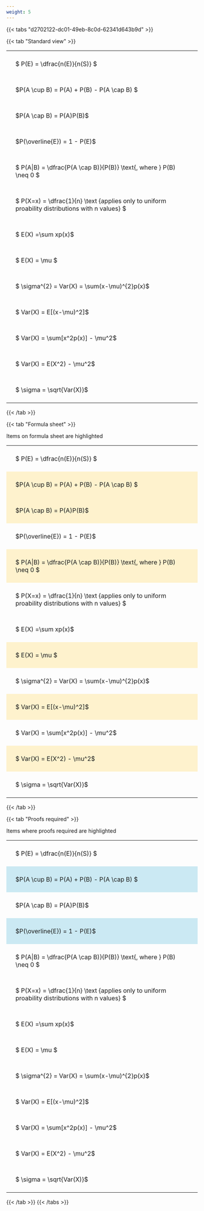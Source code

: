 ```yaml
---
weight: 5
---
```


{{< tabs "d2702122-dc01-49eb-8c0d-62341d643b9d" >}}

{{< tab "Standard view" >}}

<style type="text/css">
#T_845e4 th.col_heading {
  text-align: left;
  font-size: 1em;
}
#T_845e4 td {
  text-align: left;
  font-size: 1em;
  padding: 1.5em;
}
</style>
<table id="T_845e4">
  <thead>
  </thead>
  <tbody>
    <tr>
      <td id="T_845e4_row0_col0" class="data row0 col0" >$ P(E) = \dfrac{n(E)}{n(S)} $</td>
    </tr>
    <tr>
      <td id="T_845e4_row1_col0" class="data row1 col0" >$P(A \cup B) = P(A) + P(B) - P(A \cap B) $</td>
    </tr>
    <tr>
      <td id="T_845e4_row2_col0" class="data row2 col0" >$P(A \cap B)  = P(A)P(B)$</td>
    </tr>
    <tr>
      <td id="T_845e4_row3_col0" class="data row3 col0" >$P(\overline{E}) = 1 - P(E)$</td>
    </tr>
    <tr>
      <td id="T_845e4_row4_col0" class="data row4 col0" >$ P(A|B) = \dfrac{P(A \cap B)}{P(B)} \text{, where } P(B) \neq 0 $</td>
    </tr>
    <tr>
      <td id="T_845e4_row5_col0" class="data row5 col0" >$ P(X=x) =  \dfrac{1}{n} 
\text {applies only to uniform proability distributions with n values} $</td>
    </tr>
    <tr>
      <td id="T_845e4_row6_col0" class="data row6 col0" >$ E(X) =\sum xp(x)$</td>
    </tr>
    <tr>
      <td id="T_845e4_row7_col0" class="data row7 col0" >$ E(X) = \mu $</td>
    </tr>
    <tr>
      <td id="T_845e4_row8_col0" class="data row8 col0" >$ \sigma^{2} = Var(X) = \sum(x-\mu)^{2}p(x)$</td>
    </tr>
    <tr>
      <td id="T_845e4_row9_col0" class="data row9 col0" >$ Var(X) = E[(x-\mu)^2]$</td>
    </tr>
    <tr>
      <td id="T_845e4_row10_col0" class="data row10 col0" >$ Var(X) = \sum[x^2p(x)] - \mu^2$</td>
    </tr>
    <tr>
      <td id="T_845e4_row11_col0" class="data row11 col0" >$ Var(X) = E(X^2) - \mu^2$</td>
    </tr>
    <tr>
      <td id="T_845e4_row12_col0" class="data row12 col0" >$ \sigma = \sqrt{Var(X)}$</td>
    </tr>
  </tbody>
</table>
{{< /tab >}}

{{< tab "Formula sheet" >}}

Items on formula sheet are highlighted 
<br>
<style type="text/css">
#T_5ac2a th.col_heading {
  text-align: left;
  font-size: 1em;
}
#T_5ac2a td {
  text-align: left;
  font-size: 1em;
  padding: 1.5em;
}
#T_5ac2a_row0_col0, #T_5ac2a_row3_col0, #T_5ac2a_row5_col0, #T_5ac2a_row6_col0, #T_5ac2a_row8_col0, #T_5ac2a_row10_col0, #T_5ac2a_row12_col0 {
  background-color: rgba(0,0,0,0);
}
#T_5ac2a_row1_col0, #T_5ac2a_row2_col0, #T_5ac2a_row4_col0, #T_5ac2a_row7_col0, #T_5ac2a_row9_col0, #T_5ac2a_row11_col0 {
  background-color: rgba(255,194,10, 0.2);
}
</style>
<table id="T_5ac2a">
  <thead>
  </thead>
  <tbody>
    <tr>
      <td id="T_5ac2a_row0_col0" class="data row0 col0" >$ P(E) = \dfrac{n(E)}{n(S)} $</td>
    </tr>
    <tr>
      <td id="T_5ac2a_row1_col0" class="data row1 col0" >$P(A \cup B) = P(A) + P(B) - P(A \cap B) $</td>
    </tr>
    <tr>
      <td id="T_5ac2a_row2_col0" class="data row2 col0" >$P(A \cap B)  = P(A)P(B)$</td>
    </tr>
    <tr>
      <td id="T_5ac2a_row3_col0" class="data row3 col0" >$P(\overline{E}) = 1 - P(E)$</td>
    </tr>
    <tr>
      <td id="T_5ac2a_row4_col0" class="data row4 col0" >$ P(A|B) = \dfrac{P(A \cap B)}{P(B)} \text{, where } P(B) \neq 0 $</td>
    </tr>
    <tr>
      <td id="T_5ac2a_row5_col0" class="data row5 col0" >$ P(X=x) =  \dfrac{1}{n} 
\text {applies only to uniform proability distributions with n values} $</td>
    </tr>
    <tr>
      <td id="T_5ac2a_row6_col0" class="data row6 col0" >$ E(X) =\sum xp(x)$</td>
    </tr>
    <tr>
      <td id="T_5ac2a_row7_col0" class="data row7 col0" >$ E(X) = \mu $</td>
    </tr>
    <tr>
      <td id="T_5ac2a_row8_col0" class="data row8 col0" >$ \sigma^{2} = Var(X) = \sum(x-\mu)^{2}p(x)$</td>
    </tr>
    <tr>
      <td id="T_5ac2a_row9_col0" class="data row9 col0" >$ Var(X) = E[(x-\mu)^2]$</td>
    </tr>
    <tr>
      <td id="T_5ac2a_row10_col0" class="data row10 col0" >$ Var(X) = \sum[x^2p(x)] - \mu^2$</td>
    </tr>
    <tr>
      <td id="T_5ac2a_row11_col0" class="data row11 col0" >$ Var(X) = E(X^2) - \mu^2$</td>
    </tr>
    <tr>
      <td id="T_5ac2a_row12_col0" class="data row12 col0" >$ \sigma = \sqrt{Var(X)}$</td>
    </tr>
  </tbody>
</table>
{{< /tab >}}

{{< tab "Proofs required" >}}

Items where proofs required are highlighted 
<br>
<style type="text/css">
#T_1f073 th.col_heading {
  text-align: left;
  font-size: 1em;
}
#T_1f073 td {
  text-align: left;
  font-size: 1em;
  padding: 1.5em;
}
#T_1f073_row0_col0, #T_1f073_row2_col0, #T_1f073_row4_col0, #T_1f073_row5_col0, #T_1f073_row6_col0, #T_1f073_row7_col0, #T_1f073_row8_col0, #T_1f073_row9_col0, #T_1f073_row10_col0, #T_1f073_row11_col0, #T_1f073_row12_col0 {
  background-color: rgba(0,0,0,0);
}
#T_1f073_row1_col0, #T_1f073_row3_col0 {
  background-color: rgba(0,150,200, 0.2);
}
</style>
<table id="T_1f073">
  <thead>
  </thead>
  <tbody>
    <tr>
      <td id="T_1f073_row0_col0" class="data row0 col0" >$ P(E) = \dfrac{n(E)}{n(S)} $</td>
    </tr>
    <tr>
      <td id="T_1f073_row1_col0" class="data row1 col0" >$P(A \cup B) = P(A) + P(B) - P(A \cap B) $</td>
    </tr>
    <tr>
      <td id="T_1f073_row2_col0" class="data row2 col0" >$P(A \cap B)  = P(A)P(B)$</td>
    </tr>
    <tr>
      <td id="T_1f073_row3_col0" class="data row3 col0" >$P(\overline{E}) = 1 - P(E)$</td>
    </tr>
    <tr>
      <td id="T_1f073_row4_col0" class="data row4 col0" >$ P(A|B) = \dfrac{P(A \cap B)}{P(B)} \text{, where } P(B) \neq 0 $</td>
    </tr>
    <tr>
      <td id="T_1f073_row5_col0" class="data row5 col0" >$ P(X=x) =  \dfrac{1}{n} 
\text {applies only to uniform proability distributions with n values} $</td>
    </tr>
    <tr>
      <td id="T_1f073_row6_col0" class="data row6 col0" >$ E(X) =\sum xp(x)$</td>
    </tr>
    <tr>
      <td id="T_1f073_row7_col0" class="data row7 col0" >$ E(X) = \mu $</td>
    </tr>
    <tr>
      <td id="T_1f073_row8_col0" class="data row8 col0" >$ \sigma^{2} = Var(X) = \sum(x-\mu)^{2}p(x)$</td>
    </tr>
    <tr>
      <td id="T_1f073_row9_col0" class="data row9 col0" >$ Var(X) = E[(x-\mu)^2]$</td>
    </tr>
    <tr>
      <td id="T_1f073_row10_col0" class="data row10 col0" >$ Var(X) = \sum[x^2p(x)] - \mu^2$</td>
    </tr>
    <tr>
      <td id="T_1f073_row11_col0" class="data row11 col0" >$ Var(X) = E(X^2) - \mu^2$</td>
    </tr>
    <tr>
      <td id="T_1f073_row12_col0" class="data row12 col0" >$ \sigma = \sqrt{Var(X)}$</td>
    </tr>
  </tbody>
</table>
{{< /tab >}}
{{< /tabs >}}